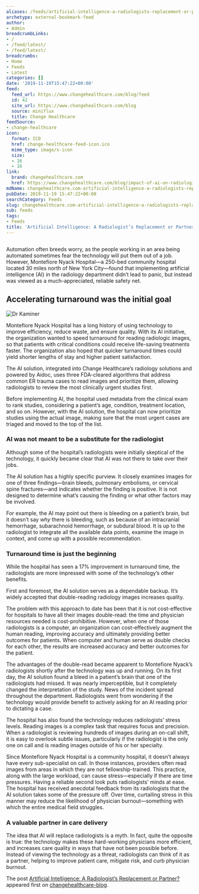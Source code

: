 ```yaml
---
aliases: /feeds/artificial-intelligence-a-radiologists-replacement-or-partner
archetype: external-bookmark-feed
author:
- Admin
breadcrumbLinks:
- /
- /feed/latest/
- /feed/latest/
breadcrumbs:
- Home
- Feeds
- Latest
categories: []
date: '2019-11-19T15:47:22+00:00'
feed:
  feed_url: https://www.changehealthcare.com/blog/feed
  id: 42
  site_url: https://www.changehealthcare.com/blog
  source: miniflux
  title: Change Healthcare
feedSource:
- change-healthcare
icon:
  format: ICO
  href: change-healthcare-feed-icon.ico
  mime_type: image/x-icon
  size:
  - 16
  - 16
link:
  brand: changehealthcare.com
  href: https://www.changehealthcare.com/blog/impact-of-ai-on-radiologists
mdName: changehealthcare.com-artificial-intelligence-a-radiologists-replacement-or-partner
pubDate: 2019-11-19 15:47:22+00:00
searchCategory: Feeds
slug: changehealthcare.com-artificial-intelligence-a-radiologists-replacement-or-partner
sub: feeds
tags:
- Feeds
title: 'Artificial Intelligence: A Radiologist’s Replacement or Partner?'
---
```


<img src="https://www.changehealthcare.com/blog/wp-content/uploads/cloud-native-strategy-blog-header-300x130.jpg" alt="" loading="lazy"/><p>Automation often breeds worry, as the people working in an area being automated sometimes fear the technology will put them out of a job. However, Montefiore Nyack Hospital—a 250-bed community hospital located 30 miles north of New York City—found that implementing artificial intelligence (AI) in the radiology department didn’t lead to panic, but instead was viewed as a much-appreciated, reliable safety net.</p>
<h2>Accelerating turnaround was the initial goal</h2>
<img src="https://www.changehealthcare.com/blog/wp-content/uploads/dr-kaminer.jpg" alt="Dr Kaminer" loading="lazy"/>
<p>Montefiore Nyack Hospital has a long history of using technology to improve efficiency, reduce waste, and ensure quality. With its AI initiative, the organization wanted to speed turnaround for reading radiologic images, so that patients with critical conditions could receive life-saving treatments faster. The organization also hoped that quicker turnaround times could yield shorter lengths of stay and higher patient satisfaction.</p>
<p>The AI solution, integrated into Change Healthcare’s radiology solutions and powered by Aidoc, uses three FDA-cleared algorithms that address common ER trauma cases to read images and prioritize them, allowing radiologists to review the most clinically urgent studies first.</p>
<p>Before implementing AI, the hospital used metadata from the clinical exam to rank studies, considering a patient’s age, condition, treatment location, and so on. However, with the AI solution, the hospital can now prioritize studies using the actual image, making sure that the most urgent cases are triaged and moved to the top of the list.</p>
<h3>AI was not meant to be a substitute for the radiologist</h3>
<p>Although some of the hospital’s radiologists were initially skeptical of the technology, it quickly became clear that AI was not there to take over their jobs.</p>
<p>The AI solution has a highly specific purview. It closely examines images for one of three findings—brain bleeds, pulmonary embolisms, or cervical spine fractures—and indicates whether the finding is positive. It is not designed to determine what’s causing the finding or what other factors may be involved.</p>
<p>For example, the AI may point out there is bleeding on a patient’s brain, but it doesn’t say <em>why</em> there is bleeding, such as because of an intracranial hemorrhage, subarachnoid hemorrhage, or subdural blood. It is up to the radiologist to integrate all the available data points, examine the image in context, and come up with a possible recommendation.</p>
<h3>Turnaround time is just the beginning</h3>
<p>While the hospital has seen a 17% improvement in turnaround time, the radiologists are more impressed with some of the technology’s other benefits.</p>
<p>First and foremost, the AI solution serves as a dependable backup. It’s widely accepted that double-reading radiology images increases quality.</p>
<p>The problem with this approach to date has been that it is not cost-effective for hospitals to have all their images double-read: the time and physician resources needed is cost-prohibitive. However, when one of those radiologists is a computer, an organization can cost-effectively augment the human reading, improving accuracy and ultimately providing better outcomes for patients. When computer and human serve as double checks for each other, the results are increased accuracy and better outcomes for the patient.</p>
<p>The advantages of the double-read became apparent to Montefiore Nyack’s radiologists shortly after the technology was up and running. On its first day, the AI solution found a bleed in a patient’s brain that one of the radiologists had missed. It was nearly imperceptible, but it completely changed the interpretation of the study. News of the incident spread throughout the department. Radiologists went from wondering if the technology would provide benefit to actively asking for an AI reading prior to dictating a case.</p>
<p>The hospital has also found the technology reduces radiologists’ stress levels. Reading images is a complex task that requires focus and precision. When a radiologist is reviewing hundreds of images during an on-call shift, it is easy to overlook subtle issues, particularly if the radiologist is the only one on call and is reading images outside of his or her specialty.</p>
<p>Since Montefiore Nyack Hospital is a community hospital, it doesn’t always have every sub-specialist on call. In those instances, providers often read images from areas in which they are not fellowship-trained. This practice, along with the large workload, can cause stress—especially if there are time pressures. Having a reliable second look puts radiologists’ minds at ease. The hospital has received anecdotal feedback from its radiologists that the AI solution takes some of the pressure off. Over time, curtailing stress in this manner may reduce the likelihood of physician burnout—something with which the entire medical field struggles.</p>
<h3>A valuable partner in care delivery</h3>
<p>The idea that AI will replace radiologists is a myth. In fact, quite the opposite is true: the technology makes these hard-working physicians more efficient, and increases care quality in ways that have not been possible before. Instead of viewing the technology as a threat, radiologists can think of it as a partner, helping to improve patient care, mitigate risk, and curb physician burnout.</p>
<p>The post <a href="https://www.changehealthcare.com/blog/impact-of-ai-on-radiologists" rel="noopener noreferrer" target="_blank" referrerpolicy="no-referrer">Artificial Intelligence: A Radiologist’s Replacement or Partner?</a> appeared first on <a href="https://www.changehealthcare.com/blog" rel="noopener noreferrer" target="_blank" referrerpolicy="no-referrer">changehealthcare-blog</a>.</p>